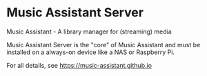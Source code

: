 # Music Assistant Server
Music Assistant - A library manager for (streaming) media

Music Assistant Server is the "core" of Music Assistant and must be installed on a always-on device like a NAS or Raspberry Pi.

For all details, see https://music-assistant.github.io
